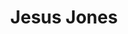 ---
title: "Jesus Jones"
summary: "Mike Edwards and Simon Matthews began gigging around prior to 1986 when they met Alan Doughty . Together they created \"Camouflage\" . Having no commercial luck they reformed as \"Big Colour\" again with no joy. Eventually after a trip to Spain \"Jesus Jones\" was born and fleshed out with the addition of Iain \"Barry D\" Baker and Jerry de Abela Borg . Finally the bouncy one had harrassed Food Records enough that they were given a deal. I believe the demo included Info Freako, Cut & Dried and Welcome Back Victoria. After EMI became more involved in Food they wanted more control over the records, and the album \"Already\" suffered. It took too long in coming out and received no support from the label. Eventually Jesus Jones were dropped, although Mike Edwards was retained. Gen left the band after a conflicting schedule with his other projects of \"Baby Chaos\", \"Regency Buck\" and \"Deckard\". Tony Arthy joined the band as the new drummer. Koch Records then signed the band and \"London\" was released to good critical praise, but no commercial success. Two singles were lifted from the album, but were largely produced by the Mike Edwards. Since then they released \"Culture Vulture\" a 4 track single with the elements of the title track to be used to create fan mixes. The results of which are on the official site."
image: "jesus-jones.jpg"
apple_music_artist_url: "https://music.apple.com/gb/artist/jesus-jones/518340"
wikipedia_url: "https://en.wikipedia.org/wiki/Jesus_Jones"
---